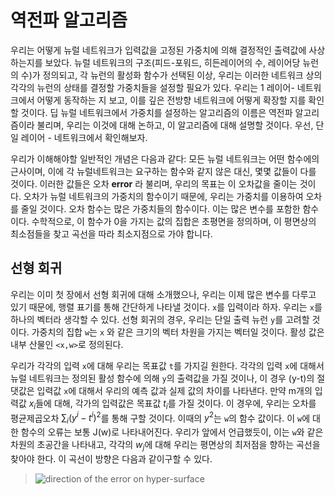 # 역전파 알고리즘

우리는 어떻게 뉴럴 네트워크가 입력값을 고정된 가중치에 의해 결정적인 출력값에 사상하는지를 보았다. 뉴럴 네트워크의 구조(피드-포워드, 히든레이어의 수, 레이어당 뉴런의 수)가 정의되고, 각 뉴런의 활성화 함수가 선택된 이상, 우리는 이러한 네트워크 상의 각각의 뉴런의 상태를 결정할 가중치들을 설정할 필요가 있다. 우리는 1 레이어- 네트워크에서 어떻게 동작하는 지 보고, 이를 깊은 전방향 네트워크에 어떻게 확장할 지를 확인할 것이다. 딥 뉴럴 네트워크에서 가중치를 설정하는 알고리즘의 이름은 역전파 알고리즘이라 불리며, 우리는 이것에 대해 논하고, 이 알고리즘에 대해 설명할 것이다. 우선, 단일 레이어 - 네트워크에서 확인해보자.

우리가 이해해야할 일반적인 개념은 다음과 같다: 모든 뉴럴 네트워크는 어떤 함수에의 근사이며, 이에 각 뉴럴네트워크는 요구하는 함수와 같지 않은 대신, 몇몇 값들이 다를 것이다. 이러한 값들은 오차 **error** 라 불리며, 우리의 목표는 이 오차값을 줄이는 것이다. 오차가 뉴럴 네트워크의 가중치의 함수이기 때문에, 우리는 가중치를 이용하여 오차를 줄일 것이다. 오차 함수는 많은 가중치들의 함수이다. 이는 많은 변수를 포함한 함수이다. 수학적으로, 이 함수가 0을 가지는 값의 집합은 초평면을 정의하며, 이 평면상의 최소점들을 찾고 곡선을 따라 최소지점으로 가야 합니다.

## 선형 회귀

우리는 이미 첫 장에서 선형 회귀에 대해 소개했으나, 우리는 이제 많은 변수를 다루고 있기 때문에, 행렬 표기를 통해 간단하게 나타낼 것이다. `x`를 입력이라 하자. 우리는 `x`를 하나의 벡터라 생각할 수 있다. 선형 회귀의 경우, 우리는 단일 출력 뉴런 `y`를 고려할 것이다. 가중치의 집합 `w`는 `x` 와 같은 크기의 벡터 차원을 가지는 벡터일 것이다. 활성 값은 내부 산물인 `<x,w>`로 정의된다.

우리가 각각의 입력 `x`에 대해 우리는 목표값 `t`를 가지길 원한다. 각각의 입력 `x`에 대해서 뉴럴 네트워크는 정의된 활성 함수에 의해 `y`의 출력값을 가질 것이나, 이 경우 (y-t)의 절댓값은 입력값 `x`에 대해서 우리의 예측 값과 실제 값의 차이를 나타낸다. 만약 m개의 입력값 ${x_i}$들에 대해, 각가의 입력값은 목표값 $t_i$를 가질 것이다. 이 경우에, 우리는 오차를 평균제곱오차 $\sum_i(y^i-t^i)^2$를 통해 구할 것이다. 이때의 $y^2$는 `w`의 함수 값이다. 이 `w`에 대한 함수의 오류는 보통 J(w)로 나타내어진다. 우리가 앞에서 언급했듯이, 이는 `w`와 같은 차원의 초공간을 나타내고, 각각의 $w_j$에 대해 우리는 평면상의 최저점을 향하는 곡선을 찾아야 한다. 이 곡선이 방향은 다음과 같이구할 수 있다.
> ![direction of the error on hyper-surface](https://latex.codecogs.com/svg.latex?\overrightarrow{d}&space;=&space;\frac{\delta&space;\sum_i(y^i-t^i)^2}{\delta&space;w_j})